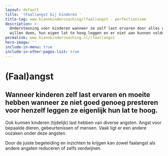 ```yaml
---
layout: default
title: '(Faal)angst bij kinderen '
title-tag: www.kiannkindercoaching/(faal)angst - perfectionisme
description: >-
  Ondersteuning voor kinderen wanneer ze zelf last ervaren door alles goed te
  willen doen, hun eigen lat te hoog leggen en er niet aan kunnen voldoen.
permalink: www.kiannkindercoaching.nl/(faal)angst
hero-image: ''
include-in-menu: true
include-in-other-pages-list: true
---
```

# (Faal)angst

## Wanneer kinderen zelf last ervaren en moeite hebben wanneer ze niet goed genoeg presteren voor henzelf leggen ze eigenlijk hun lat te hoog.

Ook kunnen kinderen (tijdelijk) last hebben van diverse angsten. Angst voor bepaalde dieren, gebeurtenissen of mensen. Vaak ligt er een andere oozaken onder deze angsten.

Door de juiste begeleiding en inzichten te krijgen kan zowel faalangst als andere angsten reduceren of zelfs verdwijnen.
